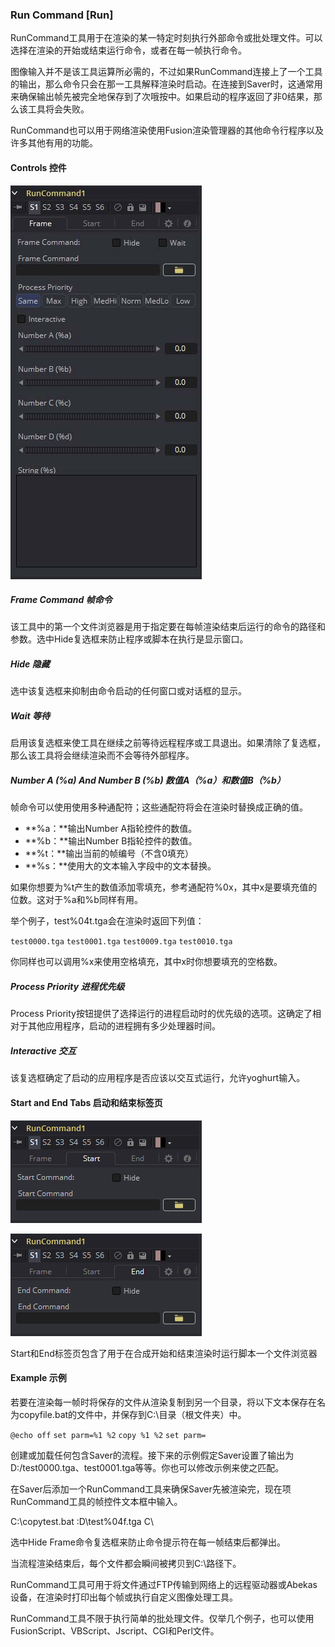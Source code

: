### Run Command [Run]

RunCommand工具用于在渲染的某一特定时刻执行外部命令或批处理文件。可以选择在渲染的开始或结束运行命令，或者在每一帧执行命令。

图像输入并不是该工具运算所必需的，不过如果RunCommand连接上了一个工具的输出，那么命令只会在那一工具解释渲染时启动。在连接到Saver时，这通常用来确保输出帧先被完全地保存到了次哦按中。如果启动的程序返回了非0结果，那么该工具将会失败。

RunCommand也可以用于网络渲染使用Fusion渲染管理器的其他命令行程序以及许多其他有用的功能。

#### Controls 控件

![Run_Controls](images/Run_Controls.jpg)

##### Frame Command 帧命令

该工具中的第一个文件浏览器是用于指定要在每帧渲染结束后运行的命令的路径和参数。选中Hide复选框来防止程序或脚本在执行是显示窗口。

##### Hide 隐藏

选中该复选框来抑制由命令启动的任何窗口或对话框的显示。

##### Wait 等待

启用该复选框来使工具在继续之前等待远程程序或工具退出。如果清除了复选框，那么该工具将会继续渲染而不会等待外部程序。

##### Number A (%a) And Number B (%b) 数值A（%a）和数值B（%b）

帧命令可以使用使用多种通配符；这些通配符将会在渲染时替换成正确的值。

- **%a：**输出Number A指轮控件的数值。
- **%b：**输出Number B指轮控件的数值。
- **%t：**输出当前的帧编号（不含0填充）
- **%s：**使用大的文本输入字段中的文本替换。

如果你想要为%t产生的数值添加零填充，参考通配符%0x，其中x是要填充值的位数。这对于%a和%b同样有用。

举个例子，test%04t.tga会在渲染时返回下列值：

`test0000.tga`
`test0001.tga`
`test0009.tga`
`test0010.tga`

你同样也可以调用%x来使用空格填充，其中x时你想要填充的空格数。

##### Process Priority 进程优先级

Process Priority按钮提供了选择运行的进程启动时的优先级的选项。这确定了相对于其他应用程序，启动的进程拥有多少处理器时间。

##### Interactive 交互

该复选框确定了启动的应用程序是否应该以交互式运行，允许yoghurt输入。

#### Start and End Tabs 启动和结束标签页

![Run_StartTab](images/Run_StartTab.png)

![Run_EndTab](images/Run_EndTab.png)

Start和End标签页包含了用于在合成开始和结束渲染时运行脚本一个文件浏览器

#### Example 示例

若要在渲染每一帧时将保存的文件从渲染复制到另一个目录，将以下文本保存在名为copyfile.bat的文件中，并保存到C:\目录（根文件夹）中。

`@echo off`
`set parm=%1 %2`
`copy %1 %2`
`set parm=`

创建或加载任何包含Saver的流程。接下来的示例假定Saver设置了输出为D:/test0000.tga、test0001.tga等等。你也可以修改示例来使之匹配。

在Saver后添加一个RunCommand工具来确保Saver先被渲染完，现在项RunCommand工具的帧控件文本框中输入。

C:\copytest.bat :D\test%04f.tga C\

选中Hide Frame命令复选框来防止命令提示符在每一帧结束后都弹出。

当流程渲染结束后，每个文件都会瞬间被拷贝到C:\路径下。

RunCommand工具可用于将文件通过FTP传输到网络上的远程驱动器或Abekas设备，在渲染时打印出每个帧或执行自定义图像处理工具。

RunCommand工具不限于执行简单的批处理文件。仅举几个例子，也可以使用FusionScript、VBScript、Jscript、CGI和Perl文件。